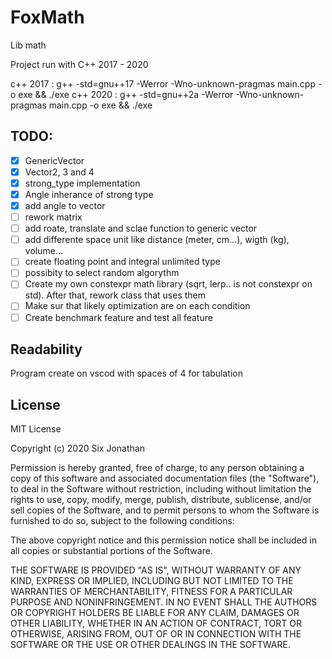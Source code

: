 # FoxMath
Lib math

Project run with C++ 2017 - 2020

c++ 2017 : g++ -std=gnu++17 -Werror -Wno-unknown-pragmas main.cpp -o exe && ./exe
c++ 2020 : g++ -std=gnu++2a -Werror -Wno-unknown-pragmas main.cpp -o exe && ./exe

## TODO:

- [x] GenericVector
- [x] Vector2, 3 and 4
- [x] strong_type implementation
- [x] Angle inherance of strong type
- [x] add angle to vector
- [ ] rework matrix
- [ ] add roate, translate and sclae function to generic vector
- [ ] add differente space unit like distance (meter, cm...), wigth (kg), volume...
- [ ] create floating point and integral unlimited type
- [ ] possibity to select random algorythm
- [ ] Create my own constexpr math library (sqrt, lerp.. is not constexpr on std). After that, rework class that uses them
- [ ] Make sur that likely optimization are on each condition
- [ ] Create benchmark feature and test all feature

## Readability
Program create on vscod with spaces of 4 for tabulation

## License
MIT License

Copyright (c) 2020 Six Jonathan

Permission is hereby granted, free of charge, to any person obtaining a copy
of this software and associated documentation files (the "Software"), to deal
in the Software without restriction, including without limitation the rights
to use, copy, modify, merge, publish, distribute, sublicense, and/or sell
copies of the Software, and to permit persons to whom the Software is
furnished to do so, subject to the following conditions:

The above copyright notice and this permission notice shall be included in all
copies or substantial portions of the Software.

THE SOFTWARE IS PROVIDED "AS IS", WITHOUT WARRANTY OF ANY KIND, EXPRESS OR
IMPLIED, INCLUDING BUT NOT LIMITED TO THE WARRANTIES OF MERCHANTABILITY,
FITNESS FOR A PARTICULAR PURPOSE AND NONINFRINGEMENT. IN NO EVENT SHALL THE
AUTHORS OR COPYRIGHT HOLDERS BE LIABLE FOR ANY CLAIM, DAMAGES OR OTHER
LIABILITY, WHETHER IN AN ACTION OF CONTRACT, TORT OR OTHERWISE, ARISING FROM,
OUT OF OR IN CONNECTION WITH THE SOFTWARE OR THE USE OR OTHER DEALINGS IN THE
SOFTWARE.
